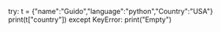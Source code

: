 try:
 t = {"name":"Guido","language":"python","Country":"USA"}
 print(t["country"])
except KeyError:
 print("Empty")
